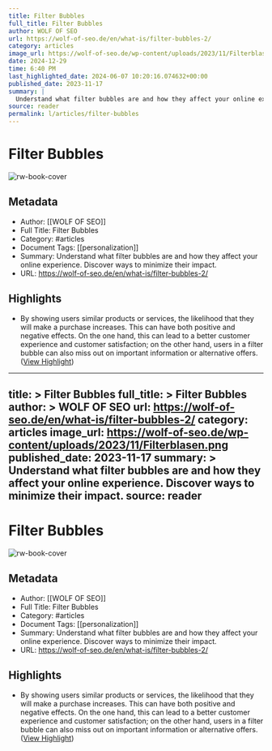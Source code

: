 ```yaml
---
title: Filter Bubbles
full_title: Filter Bubbles
author: WOLF OF SEO
url: https://wolf-of-seo.de/en/what-is/filter-bubbles-2/
category: articles
image_url: https://wolf-of-seo.de/wp-content/uploads/2023/11/Filterblasen.png
date: 2024-12-29
time: 6:40 PM
last_highlighted_date: 2024-06-07 10:20:16.074632+00:00
published_date: 2023-11-17
summary: |
  Understand what filter bubbles are and how they affect your online experience. Discover ways to minimize their impact.
source: reader
permalink: l/articles/filter-bubbles
---
```

# Filter Bubbles

![rw-book-cover](https://wolf-of-seo.de/wp-content/uploads/2023/11/Filterblasen.png)

## Metadata
- Author: [[WOLF OF SEO]]
- Full Title: Filter Bubbles
- Category: #articles
- Document Tags: [[personalization]] 
- Summary: Understand what filter bubbles are and how they affect your online experience. Discover ways to minimize their impact.
- URL: https://wolf-of-seo.de/en/what-is/filter-bubbles-2/

## Highlights
- By showing users similar products or services, the likelihood that they will make a purchase increases. This can have both positive and negative effects. On the one hand, this can lead to a better customer experience and customer satisfaction; on the other hand, users in a filter bubble can also miss out on important information or alternative offers. ([View Highlight](https://read.readwise.io/read/01hzs3d6fmb72q728rqkbv8chm))


---
title: >
  Filter Bubbles
full_title: >
  Filter Bubbles
author: >
  WOLF OF SEO
url: https://wolf-of-seo.de/en/what-is/filter-bubbles-2/
category: articles
image_url: https://wolf-of-seo.de/wp-content/uploads/2023/11/Filterblasen.png
published_date: 2023-11-17
summary: >
  Understand what filter bubbles are and how they affect your online experience. Discover ways to minimize their impact.
source: reader
---
# Filter Bubbles

![rw-book-cover](https://wolf-of-seo.de/wp-content/uploads/2023/11/Filterblasen.png)

## Metadata
- Author: [[WOLF OF SEO]]
- Full Title: Filter Bubbles
- Category: #articles
- Document Tags: [[personalization]] 
- Summary: Understand what filter bubbles are and how they affect your online experience. Discover ways to minimize their impact.
- URL: https://wolf-of-seo.de/en/what-is/filter-bubbles-2/

## Highlights
- By showing users similar products or services, the likelihood that they will make a purchase increases. This can have both positive and negative effects. On the one hand, this can lead to a better customer experience and customer satisfaction; on the other hand, users in a filter bubble can also miss out on important information or alternative offers. ([View Highlight](https://read.readwise.io/read/01hzs3d6fmb72q728rqkbv8chm))


